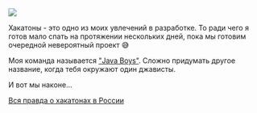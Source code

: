 <!--2025-06-23 13:46:24-->
<div class="yb">
  <div class="rss habr"><img src="https://habrastorage.org/getpro/habr/upload_files/7bf/7d2/422/7bf7d24223169cdede32fd46178c2351.png" /><p>Хакатоны - это одно из моих увлечений в разработке. То ради чего я готов мало спать на протяжении нескольких дней, пока мы готовим очередной невероятный проект 😅</p><p>Моя команда называется <a href="https://t.me/JavaBoys" rel="noopener noreferrer nofollow">"Java Boys"</a>. Сложно придумать другое название, когда тебя окружают один джависты.</p><p>И вот мы наконе... <p class="titl"><a href="https://habr.com/ru/news/921010/?utm_source=habrahabr&utm_medium=rss&utm_campaign=921010">Вся правда о хакатонах в России</a></p></div>
</div>

